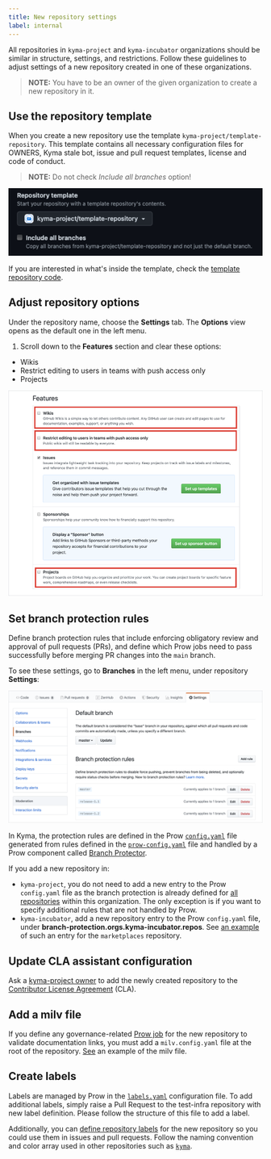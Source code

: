 ```yaml
---
title: New repository settings
label: internal
---
```


All repositories in `kyma-project` and `kyma-incubator` organizations should be similar in structure, settings, and restrictions. Follow these guidelines to adjust settings of a new repository created in one of these organizations.

> **NOTE:** You have to be an owner of the given organization to create a new repository in it.

## Use the repository template

When you create a new repository use the template `kyma-project/template-repository`. This template contains all necessary configuration files for OWNERS, Kyma stale bot, issue and pull request templates, license and code of conduct.

> **NOTE:** Do not check *Include all branches* option!

![Template](./assets/template.png)

If you are interested in what's inside the template, check the [template repository code](https://github.com/kyma-project/template-repository).

## Adjust repository options

Under the repository name, choose the **Settings** tab. The **Options** view opens as the default one in the left menu.

1. Scroll down to the **Features** section and clear these options:
- Wikis
- Restrict editing to users in teams with push access only
- Projects

![Features](./assets/features.png)

## Set branch protection rules

Define branch protection rules that include enforcing obligatory review and approval of pull requests (PRs), and define which Prow jobs need to pass successfully before merging PR changes into the `main` branch.

To see these settings, go to **Branches** in the left menu, under repository **Settings**:

![Branch protection rules](./assets/branch-protection-rules.png)

In Kyma, the protection rules are defined in the Prow [`config.yaml`](https://github.com/kyma-project/test-infra/blob/main/prow/config.yaml) file generated from rules defined in the [`prow-config.yaml`](https://github.com/kyma-project/test-infra/blob/main/templates/templates/prow-config.yaml) file and handled by a Prow component called [Branch Protector](https://github.com/kyma-project/test-infra/blob/main/docs/prow/prow-architecture.md#branch-protector).

If you add a new repository in:
- `kyma-project`, you do not need to add a new entry to the Prow `config.yaml` file as the branch protection is already defined for [all repositories](https://github.com/kyma-project/test-infra/blob/main/prow/config.yaml#L380) within this organization. The only exception is if you want to specify additional rules that are not handled by Prow.
- `kyma-incubator`, add a new repository entry to the Prow `config.yaml` file, under **branch-protection.orgs.kyma-incubator.repos**. See [an example](https://github.com/kyma-project/test-infra/blob/main/templates/templates/prow-config.yaml)  of such an entry for the `marketplaces` repository.

## Update CLA assistant configuration

Ask a [kyma-project owner](https://github.com/orgs/kyma-project/people) to add the newly created repository to the [Contributor License Agreement](https://cla-assistant.io/) (CLA).

## Add a milv file

If you define any governance-related [Prow job](https://github.com/kyma-project/test-infra/blob/main/prow/jobs/) for the new repository to validate documentation links, you must add a `milv.config.yaml` file at the root of the repository. [See](https://github.com/kyma-project/test-infra/blob/main/milv.config.yaml) an example of the milv file.

## Create labels

Labels are managed by Prow in the [`labels.yaml`](https://github.com/kyma-project/test-infra/blob/main/prow/labels.yaml) configuration file. To add additional labels, simply raise a Pull Request to the test-infra repository with new label definition. Please follow the structure of this file to add a label.

Additionally, you can [define repository labels](https://help.github.com/en/articles/creating-a-label) for the new repository so you could use them in issues and pull requests. Follow the naming convention and color array used in other repositories such as [`kyma`](https://github.com/kyma-project/kyma/labels).
